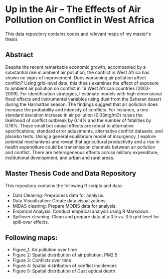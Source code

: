 # Up in the Air – The Effects of Air Pollution on Conflict in West Africa
This data repository contains codes and relevant maps of my master's thesis
## Abstract
Despite the recent remarkable economic growth, accompanied by a substantial rise in ambient air pollution, the conflict in West Africa has shown no signs of improvement.
Does worsening air pollution affect conflict? Using grid-level data, this thesis examines the effect of exposure to ambient air pollution on conflict in 16 West African countries
(2003-2009). For identification strategies, I estimate models with high dimensional fixed effects and instrumental variables using dust from the Saharan desert during the Harmattan season. The findings suggest that air pollution does increase the probability and intensity of conflicts. For instance, a one standard deviation increase in air pollution (0.03mg/m3) raises the likelihood of conflict outbreak by 0.14% and the number of fatalities by 0.18%. These small but causal effects are robust to alternative specifications, standard error adjustments, alternative conflict datasets, and placebo tests. Using a general equilibrium model of insurgency, I explore potential mechanisms and reveal that agricultural productivity and a rise in health expenditure could be transmission channels between air pollution and conflict. There are heterogeneous effects across military expenditure, institutional development, and urban and rural areas.
## Master Thesis Code and Data Repository
This repository contains the following R scripts and data:
* Data Cleaning: Preprocess data for analysis.
* Data Visualization: Create data visualizations.
* MIDAS cleaning: Prepare MODIS data for analysis.
* Empirical Analysis: Conduct empirical analysis using R Markdown.
* Spillover cleaning: Clean and prepare data at a 0.5 vs. 0.5 grid level for spill-over effects.
## Following maps: 
* Figure_1: Air pollution over time 
* Figure 2: Spatial distribution of air pollution, PM2.5 
* Figure 3: Conflicts over time 
* Figure 4: Spatial distribution of conflict incidences 
* Figure 5: Spatial distribution of Dust optical depth 
